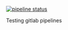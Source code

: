 [![pipeline status](https://git.scicore.unibas.ch/j.piccinali/mirror_test/badges/main/pipeline.svg)](https://git.scicore.unibas.ch/j.piccinali/mirror_test/-/commits/main)

Testing gitlab pipelines
